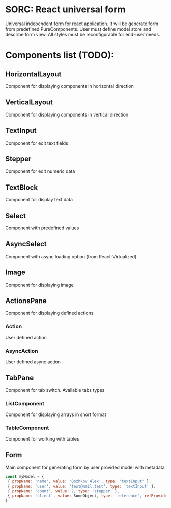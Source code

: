 # SORC: React universal form
Universal independent form for react application.
It will be generate form from predefined PureComponents.
User must define model store and describe form view.
All styles must be reconfigurable for end-user needs.

# Components list (TODO):
## HorizontalLayout
Component for displaying components in horizontal direction

## VerticalLayout
Component for displaying components in vertical direction

## TextInput 
Component for edit text fields

## Stepper 
Component for edit numeric data

## TextBlock 
Component for display text data

## Select 
Component with predefined values

## AsyncSelect 
Component with async loading option (from React-Virtualized)

## Image 
Component for displaying image

## ActionsPane 
Component for displaying defined actions

### Action 
User defined action

### AsyncAction 
User defined async action

## TabPane 
Component for tab switch. Available tabs types

### ListComponent 
Component for displaying arrays in short format

### TableComponent 
Component for working with tables

## Form 
Main component for generating form by user provided model with metadata

```javascript
const myModel = {
 { propName: 'name', value: 'Bozhkov Alex', type: 'textInput' },
 { propName: 'user', value: 'test@mail.test', type: 'textInput' },
 { propName: 'count', value: 2, type: 'stepper' },
 { propName: 'client', value: SomeObject, type: 'reference', refProvider: Provider },
}
```

